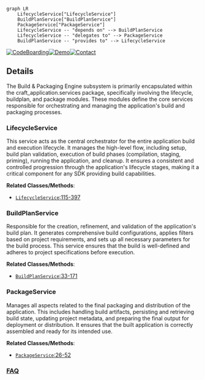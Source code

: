 ```mermaid
graph LR
    LifecycleService["LifecycleService"]
    BuildPlanService["BuildPlanService"]
    PackageService["PackageService"]
    LifecycleService -- "depends on" --> BuildPlanService
    LifecycleService -- "delegates to" --> PackageService
    BuildPlanService -- "provides to" --> LifecycleService
```

[![CodeBoarding](https://img.shields.io/badge/Generated%20by-CodeBoarding-9cf?style=flat-square)](https://github.com/CodeBoarding/GeneratedOnBoardings)[![Demo](https://img.shields.io/badge/Try%20our-Demo-blue?style=flat-square)](https://www.codeboarding.org/demo)[![Contact](https://img.shields.io/badge/Contact%20us%20-%20contact@codeboarding.org-lightgrey?style=flat-square)](mailto:contact@codeboarding.org)

## Details

The Build & Packaging Engine subsystem is primarily encapsulated within the craft_application.services package, specifically involving the lifecycle, buildplan, and package modules. These modules define the core services responsible for orchestrating and managing the application's build and packaging processes.

### LifecycleService
This service acts as the central orchestrator for the entire application build and execution lifecycle. It manages the high-level flow, including setup, build plan validation, execution of build phases (compilation, staging, priming), running the application, and cleanup. It ensures a consistent and controlled progression through the application's lifecycle stages, making it a critical component for any SDK providing build capabilities.


**Related Classes/Methods**:

- <a href="https://github.com/canonical/craft-application/blob/main/craft_application/services/lifecycle.py#L115-L397" target="_blank" rel="noopener noreferrer">`LifecycleService`:115-397</a>


### BuildPlanService
Responsible for the creation, refinement, and validation of the application's build plan. It generates comprehensive build configurations, applies filters based on project requirements, and sets up all necessary parameters for the build process. This service ensures that the build is well-defined and adheres to project specifications before execution.


**Related Classes/Methods**:

- <a href="https://github.com/canonical/craft-application/blob/main/craft_application/services/buildplan.py#L33-L171" target="_blank" rel="noopener noreferrer">`BuildPlanService`:33-171</a>


### PackageService
Manages all aspects related to the final packaging and distribution of the application. This includes handling build artifacts, persisting and retrieving build state, updating project metadata, and preparing the final output for deployment or distribution. It ensures that the built application is correctly assembled and ready for its intended use.


**Related Classes/Methods**:

- <a href="https://github.com/canonical/craft-application/blob/main/partitioncraft/services/package.py#L26-L52" target="_blank" rel="noopener noreferrer">`PackageService`:26-52</a>




### [FAQ](https://github.com/CodeBoarding/GeneratedOnBoardings/tree/main?tab=readme-ov-file#faq)